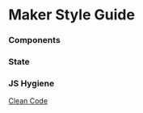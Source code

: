 # Maker Style Guide

### Components

### State

### JS Hygiene

[Clean Code](https://github.com/ryanmcdermott/clean-code-javascript)
